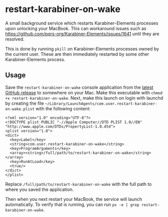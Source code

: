 # restart-karabiner-on-wake

A small background service which restarts Karabiner-Elements processes upon unlocking your MacBook. This can workaround issues such as https://github.com/pqrs-org/Karabiner-Elements/issues/1641 until they are resolved.

This is done by running `pkill` on Karabiner-Elements processes owned by the current user. These are then immediately restarted by some other Karabiner-Elements process.

## Usage

Save the `restart-karabiner-on-wake` console application from the [latest GitHub release](https://github.com/Shingyx/restart-karabiner-on-wake/releases/tag/v1.0) to somewhere on your Mac. Make this executable with `chmod +x restart-karabiner-on-wake`. Next, make this launch on login with launchd by creating the file `~/Library/LaunchAgents/com.user.restart-karabiner-on-wake.plist` with the following content:

```
<?xml version="1.0" encoding="UTF-8"?>
<!DOCTYPE plist PUBLIC "-//Apple Computer//DTD PLIST 1.0//EN" "http://www.apple.com/DTDs/PropertyList-1.0.dtd">
<plist version="1.0">
<dict>
  <key>Label</key>
  <string>com.user.restart-karabiner-on-wake</string>
  <key>ProgramArguments</key>
  <array><string>/full/path/to/restart-karabiner-on-wake</string></array>
  <key>RunAtLoad</key>
  <true/>
</dict>
</plist>
```

Replace `/full/path/to/restart-karabiner-on-wake` with the full path to where you saved the application.

Then when you next restart your MacBook, the service will launch automatically. To verify that is running, you can run `ps -e | grep restart-karabiner-on-wake`.
